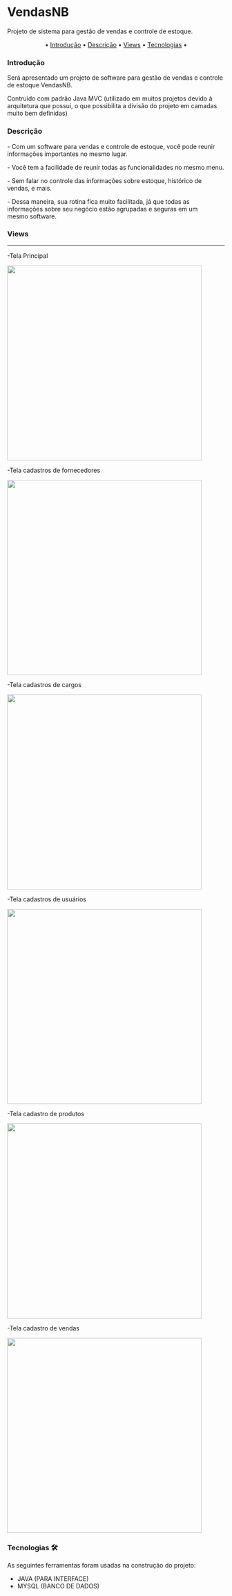 # VendasNB
Projeto de sistema para gestão de vendas e controle de estoque.
<p align="center">
 • <a href="#introducao">Introdução</a> •
 <a href="#decricao">Descrição</a> •
 <a href="#views">Views</a> •
 <a href="#tecnologias">Tecnologias</a> • 
 
</p>

### Introdução
<p>Será apresentado um projeto de software para gestão de vendas e controle de estoque VendasNB.</p>
<p>Contruido com padrão Java MVC (utilizado em muitos projetos devido à arquitetura que possui, o que possibilita a divisão do projeto em camadas muito bem definidas) </p>

### Descrição
<p>- Com um software para vendas e controle de estoque, você pode reunir informações importantes no mesmo lugar.</p>
<p>- Você tem a facilidade de reunir todas as funcionalidades no mesmo menu.</p>
<p>- Sem falar no controle das informações sobre estoque, histórico de vendas, e mais.</p>
<p>- Dessa maneira, sua rotina fica muito facilitada, já que todas as informações sobre seu negócio estão agrupadas e seguras em um mesmo software.</p>

### Views
---

<p>-Tela Principal</p>
<img height="450em" src="https://raw.githubusercontent.com/Ingriid/vendasNB/main/imagens_software/principal.png](https://github.com/Ingriidd/Vendas-Online/blob/main/usuario.png)"/>

<p>-Tela cadastros de fornecedores</p>
<img height="450em" src="https://raw.githubusercontent.com/Ingriid/vendasNB/main/imagens_software/fornecedores.png"/>

<p>-Tela cadastros de cargos</p>
<img height="450em" src="https://raw.githubusercontent.com/Ingriid/vendasNB/main/imagens_software/cargos.png"/>

<p>-Tela cadastros de usuários</p>
<img height="450em" src="https://raw.githubusercontent.com/Ingriid/vendasNB/main/imagens_software/usuario.png"/>

<p>-Tela cadastro de produtos</p>
<img height="450em" src="https://raw.githubusercontent.com/Ingriid/vendasNB/main/imagens_software/produtos.png"/>

<p>-Tela cadastro de vendas</p>
<img height="450em" src="https://raw.githubusercontent.com/Ingriid/vendasNB/main/imagens_software/vendas.png"/>

<h4 align="center"> 
	
</h4>

### Tecnologias 🛠

As seguintes ferramentas foram usadas na construção do projeto:

- JAVA (PARA INTERFACE)
- MYSQL (BANCO DE DADOS)
